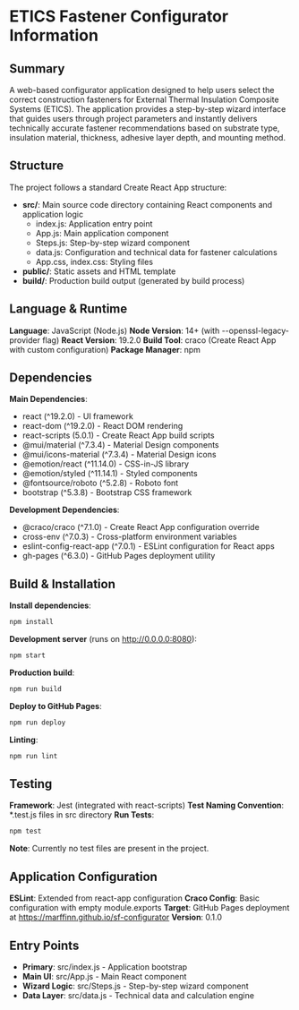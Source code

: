 ﻿---
description: Repository Information Overview
alwaysApply: true
---

# ETICS Fastener Configurator Information

## Summary
A web-based configurator application designed to help users select the correct construction fasteners for External Thermal Insulation Composite Systems (ETICS). The application provides a step-by-step wizard interface that guides users through project parameters and instantly delivers technically accurate fastener recommendations based on substrate type, insulation material, thickness, adhesive layer depth, and mounting method.

## Structure
The project follows a standard Create React App structure:
- **src/**: Main source code directory containing React components and application logic
  - index.js: Application entry point
  - App.js: Main application component
  - Steps.js: Step-by-step wizard component
  - data.js: Configuration and technical data for fastener calculations
  - App.css, index.css: Styling files
- **public/**: Static assets and HTML template
- **build/**: Production build output (generated by build process)

## Language & Runtime
**Language**: JavaScript (Node.js)
**Node Version**: 14+ (with --openssl-legacy-provider flag)
**React Version**: 19.2.0
**Build Tool**: craco (Create React App with custom configuration)
**Package Manager**: npm

## Dependencies
**Main Dependencies**:
- react (^19.2.0) - UI framework
- react-dom (^19.2.0) - React DOM rendering
- react-scripts (5.0.1) - Create React App build scripts
- @mui/material (^7.3.4) - Material Design components
- @mui/icons-material (^7.3.4) - Material Design icons
- @emotion/react (^11.14.0) - CSS-in-JS library
- @emotion/styled (^11.14.1) - Styled components
- @fontsource/roboto (^5.2.8) - Roboto font
- bootstrap (^5.3.8) - Bootstrap CSS framework

**Development Dependencies**:
- @craco/craco (^7.1.0) - Create React App configuration override
- cross-env (^7.0.3) - Cross-platform environment variables
- eslint-config-react-app (^7.0.1) - ESLint configuration for React apps
- gh-pages (^6.3.0) - GitHub Pages deployment utility

## Build & Installation

**Install dependencies**:
```bash
npm install
```

**Development server** (runs on http://0.0.0.0:8080):
```bash
npm start
```

**Production build**:
```bash
npm run build
```

**Deploy to GitHub Pages**:
```bash
npm run deploy
```

**Linting**:
```bash
npm run lint
```

## Testing
**Framework**: Jest (integrated with react-scripts)
**Test Naming Convention**: *.test.js files in src directory
**Run Tests**:
```bash
npm test
```

**Note**: Currently no test files are present in the project.

## Application Configuration
**ESLint**: Extended from react-app configuration
**Craco Config**: Basic configuration with empty module.exports
**Target**: GitHub Pages deployment at https://marffinn.github.io/sf-configurator
**Version**: 0.1.0

## Entry Points
- **Primary**: src/index.js - Application bootstrap
- **Main UI**: src/App.js - Main React component
- **Wizard Logic**: src/Steps.js - Step-by-step wizard component
- **Data Layer**: src/data.js - Technical data and calculation engine
